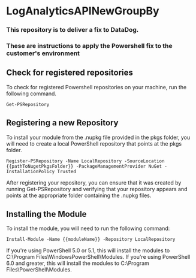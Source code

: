 # LogAnalyticsAPINewGroupBy

### This repository is to deliver a fix to DataDog. ###

### These are instructions to apply the Powershell fix to the customer's environment ###

Check for registered repositories
--------------------------

To check for registered Powershell repositories on your machine, run the following command. 

    Get-PSRepository

Registering a new Repository
-----------------------------
To install your module from the .nupkg file provided in the pkgs folder, you will need to create a local PowerShell repository that points at the pkgs folder.

    Register-PSRepository -Name LocalRepository -SourceLocation {{pathToNugetPkgsFolder}} -PackageManagementProvider NuGet -InstallationPolicy Trusted

After registering your repository, you can ensure that it was created by running Get-PSRepository and verifying that your repository appears and points at the appropriate folder containing the .nupkg files.


Installing the Module
------------------------
To install the module, you will need to run the following command:

    Install-Module -Name {{moduleName}} -Repository LocalRepository 

If you're using PowerShell 5.0 or 5.1, this will install the modules to C:\Program Files\WindowsPowerShell\Modules.
If you're using PowerShell 6.0 and greater, this will install the modules to C:\Program Files\PowerShell\Modules.
